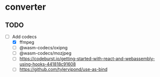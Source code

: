 # converter

## TODO
- [ ] Add codecs
  - [X] ffmpeg
  - [ ] @wasm-codecs/oxipng
  - [ ] @wasm-codecs/mozjpeg
  - [ ] https://codeburst.io/getting-started-with-react-and-webassembly-using-hooks-441818c91608
  - [ ] https://github.com/tylervipond/use-as-bind